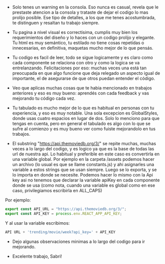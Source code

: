 - Solo tenes un warning en la consola. Eso nunca es casual, revela que le prestaste atencion a la consola y trataste de dejar el codigo lo mas prolijo posible. Ese tipo de detalles, a los que me tenes acostumbrada, te distinguen y resaltan tu trabajo siempre. 

- Tu pagina a nivel visual es correctisima, cumplis muy bien los requerimientos del diseño y lo haces con un codigo prolijo y elegante. Tu html es muy semántico, tu estilado no tiene cosas repetidas o innecesarias, en definitiva, maquetas mucho mejor de lo que pensás. 

- Tu codigo es facil de leer, todo se sigue logicamente y es claro como cada componente se relaciona con otro y como la logica se va entrelanzando. Felicitaciones por eso: muchas veces una está tan preocupada en que algo funcione que deja relegado un aspecto igual de importante, el de asegurarse de que otros puedan entender el código. 

- Veo que aplicas muchas cosas que te habia mencionado en trabajos anteriores y eso es muy bueno: aprendés con cada feedback y vas mejorando tu código cada vez. 

- Tu tabulado es mucho mejor de lo que es habitual en personas con tu experiencia, y eso es muy notable. Una sola excepcion es GlobalStyles, donde usas cuatro espacios en lugar de dos. Solo lo menciono para que tengas en cuenta, pero en general el tabulado es algo con lo que se sufre al comienzo y es muy bueno ver como fuiste mejorandolo en tus trabajos. 

- El substring "https://api.themoviedb.org/3/" se repite muchas, muchas veces a lo largo del codigo, y es logico ya que es la base de todas las url de nuestra api. Lo habitual y preferible en este caso es convertirla en una variable global. Por ejemplo en la carpeta /assets podemos hacer un archivo (lo usual es que se llame constants.js) y ahi asignarles una variable a estos strings que se usan siempre. Luego se lo exporta, y se lo importa en donde se necesite. 
Podemos hacer lo mismo con la Api key asi no tenemos que declarar la variable apiKey en cada componente donde se usa (como nota, cuando una variable es global como en ese caso, privilegiamos escribirla en ALL_CAPS)

Por ejemplo:


```js 
export const API_URL = "https://api.themoviedb.org/3/";
export const API_KEY = process.env.REACT_APP_API_KEY;
```

Y al usar la variable escribimos: 

```js
API URL + 'trending/movie/week?api_key=' + API_KEY 
```

- Dejo algunas observaciones minimas a lo largo del codigo para ir mejorando. 

- Excelente trabajo, Sabri! 


